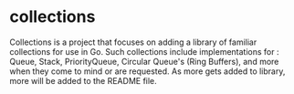 # collections
Collections is a project that focuses on adding a library of familiar collections for use in Go. Such collections include implementations for : Queue, Stack, PriorityQueue, Circular Queue's (Ring Buffers), and more when they come to mind or are requested. As more gets added to library, more will be added to the README file.